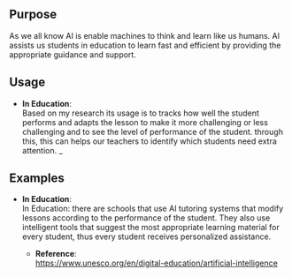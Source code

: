 ## Purpose
As we all know AI is enable machines to think and learn like us humans. AI assists us students in education to learn fast and efficient by providing the appropriate guidance and support.

## Usage
- **In Education**:  
Based on my research its usage is to tracks how well the student performs and adapts the lesson to make it more challenging or less challenging and to see the level of performance of the student. through this, this can helps our teachers to identify which students need extra attention.
_

## Examples

- **In Education**:  
In Education: there are schools that use AI tutoring systems that modify lessons according to the performance of the student. They also use intelligent tools that suggest the most appropriate learning material for every student, thus every student receives personalized assistance.


  - **Reference**:  
https://www.unesco.org/en/digital-education/artificial-intelligence
